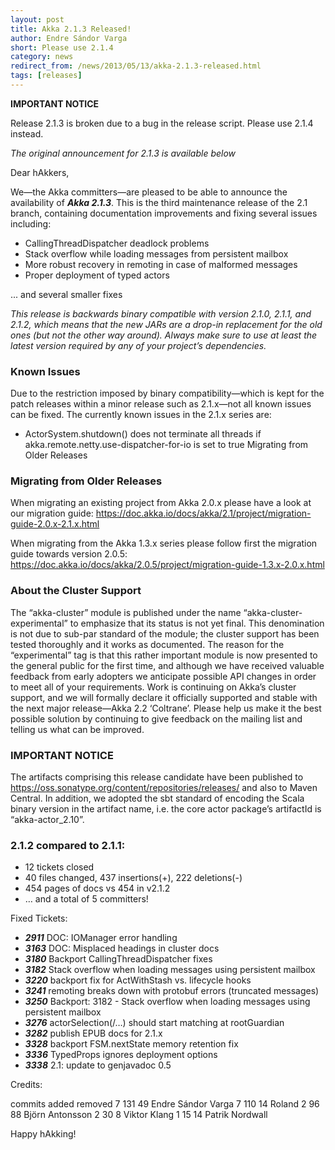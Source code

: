 ```yaml
---
layout: post
title: Akka 2.1.3 Released!
author: Endre Sándor Varga
short: Please use 2.1.4
category: news
redirect_from: /news/2013/05/13/akka-2.1.3-released.html
tags: [releases]
---
```


**IMPORTANT NOTICE**

Release 2.1.3 is broken due to a bug in the release script. Please use 2.1.4 instead.

*The original announcement for 2.1.3 is available below*

Dear hAkkers,

We—the Akka committers—are pleased to be able to announce the availability of ***Akka 2.1.3***. This is the third maintenance release of the 2.1 branch, containing documentation improvements and fixing several issues including:

 * CallingThreadDispatcher deadlock problems
 * Stack overflow while loading messages from persistent mailbox
 * More robust recovery in remoting in case of malformed messages
 * Proper deployment of typed actors

 ... and several smaller fixes

*This release is backwards binary compatible with version 2.1.0, 2.1.1, and 2.1.2, which means that the new JARs are a drop-in replacement for the old ones (but not the other way around). Always make sure to use at least the latest version required by any of your project’s dependencies.*

### Known Issues

Due to the restriction imposed by binary compatibility—which is kept for the patch releases within a minor release such as 2.1.x—not all known issues can be fixed. The currently known issues in the 2.1.x series are:

 * ActorSystem.shutdown() does not terminate all threads if akka.remote.netty.use-dispatcher-for-io is set to true
Migrating from Older Releases

### Migrating from Older Releases

When migrating an existing project from Akka 2.0.x please have a look at our migration guide:
https://doc.akka.io/docs/akka/2.1/project/migration-guide-2.0.x-2.1.x.html

When migrating from the Akka 1.3.x series please follow first the migration guide towards version 2.0.5:
https://doc.akka.io/docs/akka/2.0.5/project/migration-guide-1.3.x-2.0.x.html

### About the Cluster Support

The “akka-cluster” module is published under the name “akka-cluster-experimental” to emphasize that its status is not yet final. This denomination is not due to sub-par standard of the module; the cluster support has been tested thoroughly and it works as documented. The reason for the “experimental” tag is that this rather important module is now presented to the general public for the first time, and although we have received valuable feedback from early adopters we anticipate possible API changes in order to meet all of your requirements. Work is continuing on Akka’s cluster support, and we will formally declare it officially supported and stable with the next major release—Akka 2.2 ‘Coltrane’. Please help us make it the best possible solution by continuing to give feedback on the mailing list and telling us what can be improved.

### IMPORTANT NOTICE

The artifacts comprising this release candidate have been published to https://oss.sonatype.org/content/repositories/releases/ and also to Maven Central. In addition, we adopted the sbt standard of encoding the Scala binary version in the artifact name, i.e. the core actor package’s artifactId is “akka-actor_2.10”.

### 2.1.2 compared to 2.1.1:

* 12 tickets closed
* 40 files changed, 437 insertions(+), 222 deletions(-)
* 454 pages of docs vs 454 in v2.1.2
* … and a total of 5 committers!

Fixed Tickets:

* ***2911***  DOC: IOManager error handling
* ***3163***  DOC: Misplaced headings in cluster docs
* ***3180***  Backport CallingThreadDispatcher fixes
* ***3182***  Stack overflow when loading messages using persistent mailbox
* ***3220***  backport fix for ActWithStash vs. lifecycle hooks
* ***3241***  remoting breaks down with protobuf errors (truncated messages)
* ***3250***  Backport: 3182 - Stack overflow when loading messages using persistent mailbox
* ***3276***  actorSelection(/…) should start matching at rootGuardian
* ***3282***  publish EPUB docs for 2.1.x
* ***3328***  backport FSM.nextState memory retention fix
* ***3336***  TypedProps ignores deployment options
* ***3338***  2.1: update to genjavadoc 0.5

Credits:

commits added removed
      7   131      49 Endre Sándor Varga
      7   110      14 Roland
      2    96      88 Björn Antonsson
      2    30       8 Viktor Klang
      1    15      14 Patrik Nordwall

Happy hAkking!
